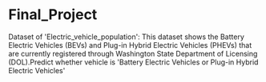 # Final_Project

Dataset of 'Electric_vehicle_population': This dataset shows the Battery Electric Vehicles (BEVs) and Plug-in Hybrid Electric Vehicles (PHEVs) that are currently registered through Washington State Department of Licensing (DOL).Predict whether vehicle is 'Battery Electric Vehicles or Plug-in Hybrid Electric Vehicles'

